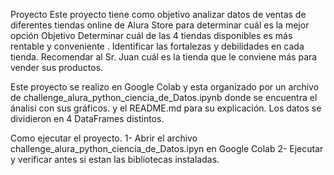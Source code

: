 Proyecto
Este proyecto tiene como objetivo analizar datos de ventas de diferentes tiendas online de Alura Store para determinar cuál es la mejor opción
Objetivo
Determinar cuál de las 4 tiendas disponibles es más rentable y conveniente .
Identificar las fortalezas y debilidades en cada tienda.
Recomendar al Sr. Juan cuál es la tienda que le conviene más para vender sus productos.

Este proyecto se realizo en Google Colab y esta organizado por un archivo de challenge_alura_python_ciencia_de_Datos.ipynb donde se encuentra el ánalisi con sus gráficos. y el README.md para su explicación.
Los datos se dividieron en 4 DataFrames distintos. 

Como ejecutar el proyecto.
1- Abrir el archivo challenge_alura_python_ciencia_de_Datos.ipyn en Google Colab
2- Ejecutar y verificar antes si estan las bibliotecas instaladas. 
